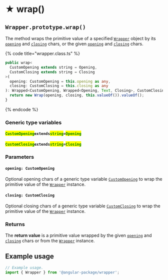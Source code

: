# ★ wrap()

## `Wrapper.prototype.wrap()`

The method wraps the primitive value of a specified [`Wrapper`](../../overview.md) object by its [`opening`](../../../wrap/accessors/#wrap.prototype.opening) and [`closing`](../../../wrap/accessors/#wrap.prototype.closing) chars, or the given [`opening`](wrap.md#opening-customopening) and [`closing`](wrap.md#closing-customclosing) chars.

{% code title="wrapper.class.ts" %}
```typescript
public wrap<
  CustomOpening extends string = Opening,
  CustomClosing extends string = Closing
>(
  opening: CustomOpening = this.opening as any,
  closing: CustomClosing = this.closing as any
): Wrapped<CustomOpening, Wrapped<Opening, Text, Closing>, CustomClosing> {
  return new Wrap(opening, closing, this.valueOf()).valueOf();
}
```
{% endcode %}

### Generic type variables

#### <mark style="color:green;">`CustomOpening`</mark>`extends`<mark style="color:green;">`string`</mark>`=`<mark style="color:green;">`Opening`</mark>



#### <mark style="color:green;">`CustomClosing`</mark>`extends`<mark style="color:green;">`string`</mark>`=`<mark style="color:green;">`Closing`</mark>



### Parameters

#### `opening: CustomOpening`

Optional opening chars of a generic type variable [`CustomOpening`](wrap.md#customopening-extends-string-opening) to wrap the primitive value of the [`Wrapper`](../../overview.md) instance.

#### `closing: CustomClosing`

Optional closing chars of a generic type variable [`CustomClosing`](wrap.md#customclosing-extends-string-closing) to wrap the primitive value of the [`Wrapper`](../../overview.md) instance.

### Returns

The **return value** is a primitive value wrapped by the given [`opening`](wrap.md#opening-customopening) and [`closing`](wrap.md#closing-customclosing) chars or from the [`Wrapper`](../../overview.md) instance.

## Example usage

```typescript
// Example usage.
import { Wrapper } from '@angular-package/wrapper';


```
